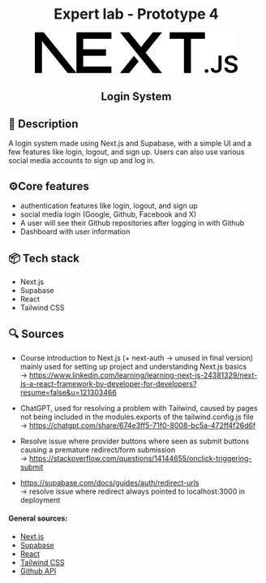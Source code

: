 <h1 align="center">Expert lab - Prototype 4</h1>

<center>
<img  src="login-system/public/next.svg" alt="next.js logo" width="400px">
<h2>Login System</h2>
</center>



## 📜 Description
A login system made using Next.js and Supabase, with a simple UI and a few features like login, logout, and sign up. Users can also use various social media accounts to sign up and log in.

## ⚙️Core features
- authentication features like login, logout, and sign up
- social media login (Google, Github, Facebook and X)
- A user will see their Github repositories after logging in with Github
- Dashboard with user information

## 📦 Tech stack
- Next.js
- Supabase
- React
- Tailwind CSS

## 🔍 Sources

- Course introduction to Next.js (+ next-auth -> unused in final version) mainly used for setting up project and understanding Next.js basics
<br> -> https://www.linkedin.com/learning/learning-next-js-24381329/next-js-a-react-framework-by-developer-for-developers?resume=false&u=121303466

- ChatGPT, used for resolving a problem with Tailwind, caused by pages not being included in the modules.exports of the tailwind.config.js file
<br> -> https://chatgpt.com/share/674e3ff5-71f0-8008-bc5a-472ff4f26d6f

- Resolve issue where provider buttons where seen as submit buttons causing a premature redirect/form submission <br> -> https://stackoverflow.com/questions/14144655/onclick-triggering-submit

- https://supabase.com/docs/guides/auth/redirect-urls <br> -> resolve issue where redirect always pointed to localhost:3000 in deployment


#### General sources:
- [Next.js](https://nextjs.org/)
- [Supabase](https://supabase.io/)
- [React](https://reactjs.org/)
- [Tailwind CSS](https://tailwindcss.com/)
- [Github API](https://docs.github.com/en/rest)